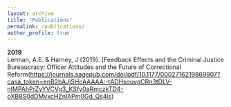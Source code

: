 ```yaml
---
layout: archive
title: "Publications"
permalink: /publications/
author_profile: true
---
```


**2019**
<br>
Lerman, A.E. & Harney, J (2019). [Feedback Effects and the Criminal Justice Bureaucracy: Officer Attitudes and the Future of Correctional Reform(https://journals.sagepub.com/doi/pdf/10.1177/0002716219869907?casa_token=enB2bAJjSHcAAAAA:-tADHsouvgCRn3tDLV-nIMPAhPrZyYVCVg3_KSfy0aRmczkTD4-oXB8S0dDMvxcHZnlAPm0Gd_Qs4is)
